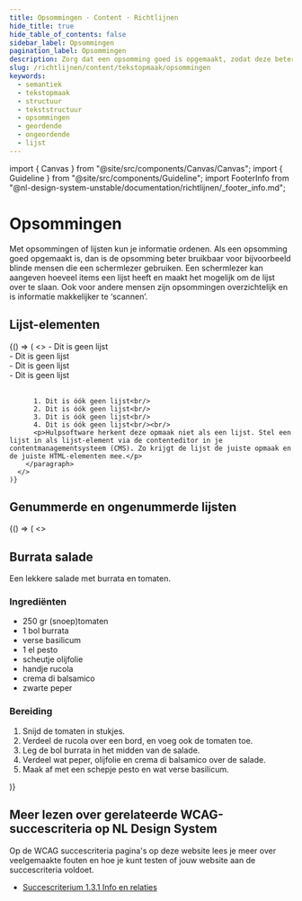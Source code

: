 ```yaml
---
title: Opsommingen · Content · Richtlijnen
hide_title: true
hide_table_of_contents: false
sidebar_label: Opsommingen
pagination_label: Opsommingen
description: Zorg dat een opsomming goed is opgemaakt, zodat deze beter bruikbaar is voor bijvoorbeeld blinde mensen die een schermlezer gebruiken.
slug: /richtlijnen/content/tekstopmaak/opsommingen
keywords:
  - semantiek
  - tekstopmaak
  - structuur
  - tekststructuur
  - opsommingen
  - geordende
  - ongeordende
  - lijst
---
```


<!-- @license CC0-1.0 -->

import { Canvas } from "@site/src/components/Canvas/Canvas";
import { Guideline } from "@site/src/components/Guideline";
import FooterInfo from "@nl-design-system-unstable/documentation/richtlijnen/\_footer_info.md";

# Opsommingen

Met opsommingen of lijsten kun je informatie ordenen. Als een opsomming goed opgemaakt is, dan is de opsomming beter bruikbaar voor bijvoorbeeld blinde mensen die een schermlezer gebruiken. Een schermlezer kan aangeven hoeveel items een lijst heeft en maakt het mogelijk om de lijst over te slaan. Ook voor andere mensen zijn opsommingen overzichtelijk en is informatie makkelijker te ‘scannen’.

## Lijst-elementen

<Guideline appearance="dont" title="Zelf sterretjes, streepjes of nummers typen om een lijst te maken.">
  <Canvas language="html">
    {() => (
      <>
        <paragraph>
          - Dit is geen lijst<br/>
          - Dit is geen lijst<br/>
          - Dit is geen lijst<br/>
          - Dit is geen lijst<br/><br/>

          1. Dit is óók geen lijst<br/>
          2. Dit is óók geen lijst<br/>
          3. Dit is óók geen lijst<br/>
          4. Dit is óók geen lijst<br/><br/>
          <p>Hulpsoftware herkent deze opmaak niet als een lijst. Stel een lijst in als lijst-element via de contenteditor in je contentmanagementsysteem (CMS). Zo krijgt de lijst de juiste opmaak en de juiste HTML-elementen mee.</p>
        </paragraph>
      </>
    )}

  </Canvas>
</Guideline>

## Genummerde en ongenummerde lijsten

<Guideline appearance="do" title="Gebruik een genummerde lijst wanneer de nummering de bezoeker helpt met het verwerken van de informatie of als de items in een vaste volgorde staan. Bijvoorbeeld bij een stappenplan. Gebruik anders een ongenummerde lijst met opsommingstekens.">
  <Canvas language="html">
    {() => (
      <>
        <paragraph>
          <h2>Burrata salade</h2>
          <p>Een lekkere salade met burrata en tomaten.</p>
          <h3>Ingrediënten</h3>
          <ul>
            <li>250 gr (snoep)tomaten</li>
            <li>1 bol burrata</li>
            <li>verse basilicum</li>
            <li>1 el pesto</li>
            <li>scheutje olijfolie</li>
            <li>handje rucola</li>
            <li>crema di balsamico</li>
            <li>zwarte peper</li>
          </ul>
          <h3>Bereiding</h3>
          <ol>
            <li>Snijd de tomaten in stukjes.</li>
            <li>Verdeel de rucola over een bord, en voeg ook de tomaten toe.</li>
            <li>Leg de bol burrata in het midden van de salade.</li>
            <li>Verdeel wat peper, olijfolie en crema di balsamico over de salade.</li>
            <li>Maak af met een schepje pesto en wat verse basilicum.</li>
          </ol>
        </paragraph>
      </>
    )}
  </Canvas>
</Guideline>

## Meer lezen over gerelateerde WCAG-succescriteria op NL Design System

Op de WCAG succescriteria pagina's op deze website lees je meer over veelgemaakte fouten en hoe je kunt testen of jouw website aan de succescriteria voldoet.

- [Succescriterium 1.3.1 Info en relaties](/wcag/1.3.1)

<FooterInfo />
